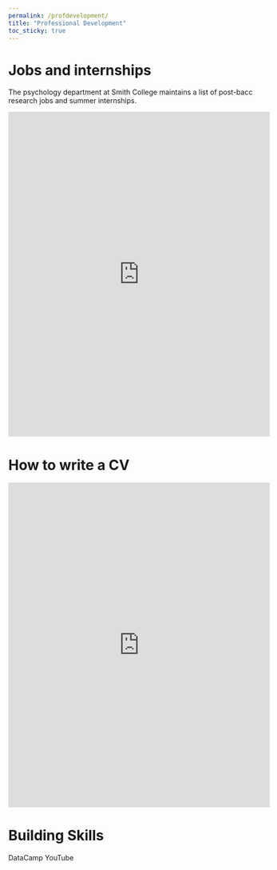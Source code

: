 ```yaml
---
permalink: /profdevelopment/
title: "Professional Development"
toc_sticky: true
---
```


# Jobs and internships 
The psychology department at Smith College maintains a list of post-bacc research jobs and summer internships. 
<div style="text-align: center"><iframe src="https://docs.google.com/spreadsheets/d/1LuaMWjDd07UBR94SDn0MjhPqaB1gqrv0h3rPE2G73cA/edit?usp=sharing" frameborder="0" width="104%%" height="650" scrolling="yes"></iframe></div>



# How to write a CV
<div style="text-align: center"><iframe src="https://docs.google.com/document/d/1QOwvf5GVvmJmwdPpMHz4DNR53IhmBWZ_SPJiE2S6Le0/edit?usp=sharing" frameborder="0" width="104%%" height="650" scrolling="yes"></iframe></div>

# Building Skills

DataCamp 
YouTube
